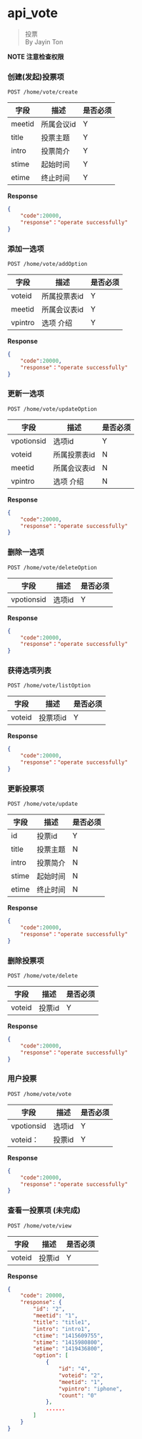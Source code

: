api_vote
===
> 投票  
> By Jayin Ton

**NOTE 注意检查权限**

### 创建(发起)投票项
`POST /home/vote/create` 

字段  |描述 |  是否必须 
------------ | -------------| -------------
meetid | 所属会议id     | Y
title|  投票主题      | Y
intro  | 投票简介   | Y
stime   | 起始时间   | Y
etime   | 终止时间  | Y


**Response**  

```json
{
    "code":20000,
    "response"："operate successfully"
}
```


### 添加一选项
`POST /home/vote/addOption`

字段  |描述 |  是否必须 
------------ | -------------| -------------
voteid | 所属投票表id     | Y
meetid|  所属会议表id      | Y
vpintro  | 选项 介绍   | Y


**Response**  

```json
{
    "code":20000,
    "response"："operate successfully"
}
```


### 更新一选项
`POST /home/vote/updateOption`

字段  |描述 |  是否必须 
------------ | -------------| -------------
vpotionsid | 选项id | Y
voteid | 所属投票表id     | N
meetid|  所属会议表id      | N
vpintro  | 选项 介绍   | N


**Response**  

```json
{
    "code":20000,
    "response"："operate successfully"
}
```

### 删除一选项
`POST /home/vote/deleteOption`

字段  |描述 |  是否必须 
------------ | -------------| -------------
vpotionsid | 选项id | Y


**Response**  

```json
{
    "code":20000,
    "response"："operate successfully"
}
```

### 获得选项列表
`POST /home/vote/listOption`

字段  |描述 |  是否必须 
------------ | -------------| -------------
voteid | 投票项id | Y


**Response**  

```json
{
    "code":20000,
    "response"："operate successfully"
}
```



### 更新投票项
`POST /home/vote/update` 

字段  |描述 |  是否必须 
------------ | -------------| -------------
id | 投票id | Y
title|  投票主题      | N
intro  | 投票简介   | N
stime   | 起始时间   | N
etime   | 终止时间  | N


**Response**  

```json
{
    "code":20000,
    "response"："operate successfully"
}
```



### 删除投票项
`POST /home/vote/delete` 

字段  |描述 |  是否必须 
------------ | -------------| -------------
voteid | 投票id | Y


**Response**  

```json
{
    "code":20000,
    "response"："operate successfully"
}
```


### 用户投票
`POST /home/vote/vote` 

字段  |描述 |  是否必须 
------------ | -------------| -------------
vpotionsid | 选项id | Y
voteid：|  投票id  | Y


**Response**  

```json
{
    "code":20000,
    "response"："operate successfully"
}
```


### 查看一投票项 (未完成)
`POST /home/vote/view` 

字段  |描述 |  是否必须 
------------ | -------------| -------------
voteid|  投票id  | Y


**Response**  

```json
{
    "code": 20000,
    "response": {
        "id": "2",
        "meetid": "1",
        "title": "title1",
        "intro": "intro1",
        "ctime": "1415609755",
        "stime": "1415980800",
        "etime": "1419436800",
        "option": [
            {
                "id": "4",
                "voteid": "2",
                "meetid": "1",
                "vpintro": "iphone",
                "count": "0"
            },
            ......
        ]
    }
}
```
